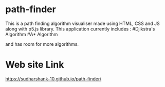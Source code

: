 # path-finder

This is a path finding algorithm visualiser made using HTML, CSS and JS along with p5.js library. This application currently includes :
#Djikstra's Algorithm
#A* Algorithm

and has room for more algorithms. 

# Web site Link
https://sudharshank-10.github.io/path-finder/

